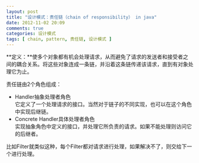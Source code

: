 ```yaml
---
layout: post
title: "设计模式：责任链（chain of responsibility） in java"
date: 2012-11-02 20:09
comments: true
categories: 设计模式
tags: [ chain, pattern, 责任链, 设计模式 ]
---
```

**定义：**使多个对象都有机会处理请求，从而避免了请求的发送者和接受者之间的耦合关系。将这些对象连成一条链，并沿着这条链传递该请求，直到有对象处理它为止。    

责任链由2个角色组成：   

- Handler抽象处理者角色    
它定义了一个处理请求的接口。当然对于链子的不同实现，也可以在这个角色中实现后继链。    
- Concrete Handler具体处理者角色    
实现抽象角色中定义的接口，并处理它所负责的请求。如果不能处理则访问它的后继者。  

比如Filter就类似这种，每个Filter都对请求进行处理，如果解决不了，则交给下一个进行处理。    